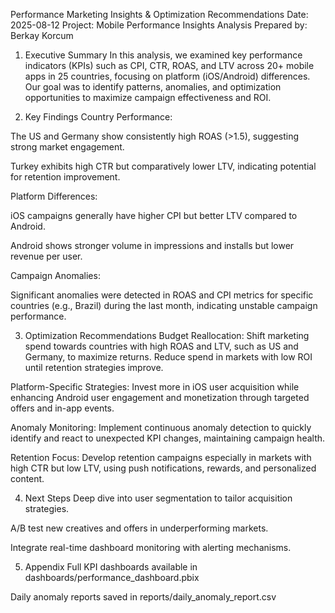 Performance Marketing Insights & Optimization Recommendations
Date: 2025-08-12
Project: Mobile Performance Insights Analysis
Prepared by: Berkay Korcum

1. Executive Summary
In this analysis, we examined key performance indicators (KPIs) such as CPI, CTR, ROAS, and LTV across 20+ mobile apps in 25 countries, focusing on platform (iOS/Android) differences. Our goal was to identify patterns, anomalies, and optimization opportunities to maximize campaign effectiveness and ROI.

2. Key Findings
Country Performance:

The US and Germany show consistently high ROAS (>1.5), suggesting strong market engagement.

Turkey exhibits high CTR but comparatively lower LTV, indicating potential for retention improvement.

Platform Differences:

iOS campaigns generally have higher CPI but better LTV compared to Android.

Android shows stronger volume in impressions and installs but lower revenue per user.

Campaign Anomalies:

Significant anomalies were detected in ROAS and CPI metrics for specific countries (e.g., Brazil) during the last month, indicating unstable campaign performance.

3. Optimization Recommendations
Budget Reallocation:
Shift marketing spend towards countries with high ROAS and LTV, such as US and Germany, to maximize returns. Reduce spend in markets with low ROI until retention strategies improve.

Platform-Specific Strategies:
Invest more in iOS user acquisition while enhancing Android user engagement and monetization through targeted offers and in-app events.

Anomaly Monitoring:
Implement continuous anomaly detection to quickly identify and react to unexpected KPI changes, maintaining campaign health.

Retention Focus:
Develop retention campaigns especially in markets with high CTR but low LTV, using push notifications, rewards, and personalized content.

4. Next Steps
Deep dive into user segmentation to tailor acquisition strategies.

A/B test new creatives and offers in underperforming markets.

Integrate real-time dashboard monitoring with alerting mechanisms.

5. Appendix
Full KPI dashboards available in dashboards/performance_dashboard.pbix

Daily anomaly reports saved in reports/daily_anomaly_report.csv
